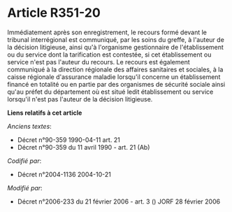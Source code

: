 # Article R351-20

Immédiatement après son enregistrement, le recours formé devant le tribunal interrégional est communiqué, par les soins du
greffe, à l'auteur de la décision litigieuse, ainsi qu'à l'organisme gestionnaire de l'établissement ou du service dont la
tarification est contestée, si cet établissement ou service n'est pas l'auteur du recours. Le recours est également
communiqué à la direction régionale des affaires sanitaires et sociales, à la caisse régionale d'assurance maladie lorsqu'il
concerne un établissement financé en totalité ou en partie par des organismes de sécurité sociale ainsi qu'au préfet du
département où est situé ledit établissement ou service lorsqu'il n'est pas l'auteur de la décision litigieuse.

**Liens relatifs à cet article**

_Anciens textes_:

  - Décret n°90-359 1990-04-11 art. 21
  - Décret n°90-359 du 11 avril 1990 - art. 21 (Ab)

_Codifié par_:

  - Décret n°2004-1136 2004-10-21

_Modifié par_:

  - Décret n°2006-233 du 21 février 2006 - art. 3 () JORF 28 février 2006

